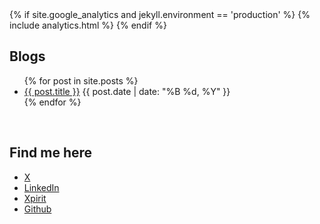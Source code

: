 <head>
{% if site.google_analytics and jekyll.environment == 'production' %}
{% include analytics.html %}
{% endif %}
</head>

## Blogs
<ul class="no-bullets">
  {% for post in site.posts %}
    <li>
      <a href="{{ post.url }}">{{ post.title }}</a> {{ post.date | date: "%B %d, %Y" }}
    </li>
  {% endfor %}
</ul>
<br>

## Find me here

- [X](https://twitter.com/RikGroenewoud)
- [LinkedIn](https://www.linkedin.com/in/rikgroenewoud/)
- [Xpirit](https://xpirit.com/team/rik-groenewoud/)
- [Github](https://github.com/RikGr)
